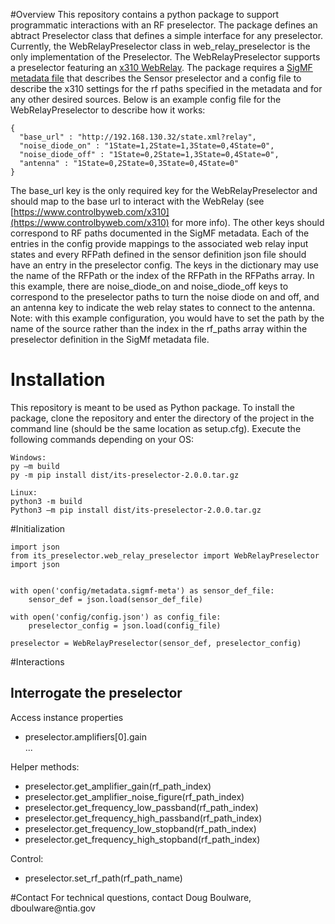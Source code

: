 #Overview
This repository contains a python package to support programmatic interactions with an RF preselector. 
The package defines an abtract Preselector class that defines a simple interface for any preselector. 
Currently, the WebRelayPreselector class in web_relay_preselector is the only implementation of the Preselector.
The WebRelayPreselector supports a preselector featuring an [x310 WebRelay](https://www.controlbyweb.com/x310/).
The package requires a [SigMF metadata file](https://Github.com/NTIA/sigmf-ns-ntia) that describes the Sensor preselector and a config file to describe the x310 settings for the rf paths specified in the 
metadata and for any other desired sources. Below is an example config file for the WebRelayPreselector to describe how it works:
```
{
  "base_url" : "http://192.168.130.32/state.xml?relay",
  "noise_diode_on" : "1State=1,2State=1,3State=0,4State=0",
  "noise_diode_off" : "1State=0,2State=1,3State=0,4State=0",
  "antenna" : "1State=0,2State=0,3State=0,4State=0"
}
```

The base_url key is the only required key for the WebRelayPreselector and should map to the base url to interact with the WebRelay (see 
[https://www.controlbyweb.com/x310](https://www.controlbyweb.com/x310) for more info). The other keys should
correspond to RF paths documented in the SigMF metadata. Each of the entries in the 
config provide mappings to the associated web relay input states and every RFPath defined 
in the sensor definition json file should have an entry in the preselector config. The keys in the dictionary may use
the name of the RFPath or the index of the RFPath in the RFPaths array. 
In this example, there are noise_diode_on and noise_diode_off keys to correspond to the preselector paths to turn the noise diode on and off, and an antenna key to indicate the web relay states to connect to the antenna. 
Note: with this example configuration, you would have to set the path by the name of the source rather than the index in 
the rf_paths array within the preselector definition in the SigMf metadata file.

# Installation 
This repository is meant to be used as Python package. To install the package, clone the repository and enter the directory of the project in the command line (should be the same location as setup.cfg). Execute the following commands depending on your OS:
```
Windows:
py –m build 
py -m pip install dist/its-preselector-2.0.0.tar.gz 

Linux:
python3 -m build
Python3 –m pip install dist/its-preselector-2.0.0.tar.gz 

```
#Initialization
```
import json
from its_preselector.web_relay_preselector import WebRelayPreselector
import json


with open('config/metadata.sigmf-meta') as sensor_def_file:
    sensor_def = json.load(sensor_def_file)

with open('config/config.json') as config_file:
    preselector_config = json.load(config_file)

preselector = WebRelayPreselector(sensor_def, preselector_config)
```

#Interactions
## Interrogate the preselector
Access instance properties
<ul>
<li>preselector.amplifiers[0].gain</li>
<ii>...</ii>
</ul>
Helper methods:
<ul>
<li>preselector.get_amplifier_gain(rf_path_index)</li>
<li>preselector.get_amplifier_noise_figure(rf_path_index)</li>
<li>preselector.get_frequency_low_passband(rf_path_index)</li>
<li>preselector.get_frequency_high_passband(rf_path_index)</li>
<li>preselector.get_frequency_low_stopband(rf_path_index)</li>
<li>preselector.get_frequency_high_stopband(rf_path_index)</li>
</ul>
 Control:
 <ul>
<li>preselector.set_rf_path(rf_path_name)</li>
</ul>
#Contact 
For technical questions, contact Doug Boulware, dboulware@ntia.gov

